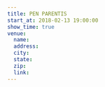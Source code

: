 ```yaml
---
title: PEN PARENTIS
start_at: 2018-02-13 19:00:00
show_time: true
venue:
  name:
  address:
  city:
  state:
  zip:
  link:
---
```



